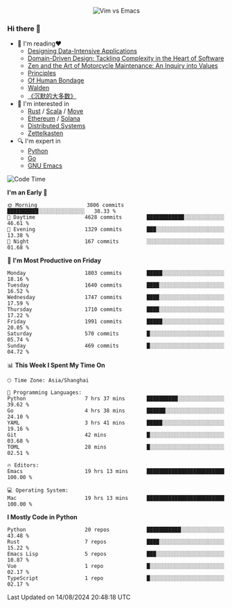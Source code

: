 <p align="center">
    <img src="https://gist.githubusercontent.com/coldnight/e696baffb094e71c96cb302118878eae/raw/40ea5053a6f66cc65f90f437e4173497da225958/banner.gif" alt="Vim vs Emacs" />
</p>

### Hi there 👋

- 📖 I'm reading❤️
    + [Designing Data-Intensive Applications](https://www.oreilly.com/library/view/designing-data-intensive-applications/9781491903063/)
    + [Domain-Driven Design: Tackling Complexity in the Heart of Software](https://www.dddcommunity.org/book/evans_2003/)
    + [Zen and the Art of Motorcycle Maintenance: An Inquiry into Values](https://en.wikipedia.org/wiki/Zen_and_the_Art_of_Motorcycle_Maintenance)
    + [Principles](https://www.principles.com/)
    + [Of Human Bondage](https://en.wikipedia.org/wiki/Of_Human_Bondage)
    + [Walden](https://en.wikipedia.org/wiki/Walden)
    + [《沉默的大多数》](https://en.wikipedia.org/wiki/Silent_majority)
- 🌱 I'm interested in
    + [Rust](https://www.rust-lang.org/) / [Scala](https://www.scala-lang.org/) / [Move](https://github.com/move-language/move/)
    + [Ethereum](https://ethereum.org/en/) / [Solana](https://solana.com/)
	+ [Distributed Systems](https://www.linuxzen.com/notes/topics/20200320174417_%E5%88%86%E5%B8%83%E5%BC%8F/)
	+ [Zettelkasten](https://www.linuxzen.com/notes/notes/20220120080920-slip_box/)
- 🔍 I'm expert in
    + [Python](https://www.python.org/)
    + [Go](https://go.dev/)
    + [GNU Emacs](https://www.gnu.org/software/emacs/)

<!--START_SECTION:waka-->
![Code Time](http://img.shields.io/badge/Code%20Time-3%2C112%20hrs%2017%20mins-blue)

**I'm an Early 🐤** 

```text
🌞 Morning                3806 commits        ██████████░░░░░░░░░░░░░░░   38.33 % 
🌆 Daytime                4628 commits        ████████████░░░░░░░░░░░░░   46.61 % 
🌃 Evening                1329 commits        ███░░░░░░░░░░░░░░░░░░░░░░   13.38 % 
🌙 Night                  167 commits         ░░░░░░░░░░░░░░░░░░░░░░░░░   01.68 % 
```
📅 **I'm Most Productive on Friday** 

```text
Monday                   1803 commits        █████░░░░░░░░░░░░░░░░░░░░   18.16 % 
Tuesday                  1640 commits        ████░░░░░░░░░░░░░░░░░░░░░   16.52 % 
Wednesday                1747 commits        ████░░░░░░░░░░░░░░░░░░░░░   17.59 % 
Thursday                 1710 commits        ████░░░░░░░░░░░░░░░░░░░░░   17.22 % 
Friday                   1991 commits        █████░░░░░░░░░░░░░░░░░░░░   20.05 % 
Saturday                 570 commits         █░░░░░░░░░░░░░░░░░░░░░░░░   05.74 % 
Sunday                   469 commits         █░░░░░░░░░░░░░░░░░░░░░░░░   04.72 % 
```


📊 **This Week I Spent My Time On** 

```text
🕑︎ Time Zone: Asia/Shanghai

💬 Programming Languages: 
Python                   7 hrs 37 mins       ██████████░░░░░░░░░░░░░░░   39.62 % 
Go                       4 hrs 38 mins       ██████░░░░░░░░░░░░░░░░░░░   24.10 % 
YAML                     3 hrs 41 mins       █████░░░░░░░░░░░░░░░░░░░░   19.16 % 
Git                      42 mins             █░░░░░░░░░░░░░░░░░░░░░░░░   03.68 % 
TOML                     28 mins             █░░░░░░░░░░░░░░░░░░░░░░░░   02.51 % 

🔥 Editors: 
Emacs                    19 hrs 13 mins      █████████████████████████   100.00 % 

💻 Operating System: 
Mac                      19 hrs 13 mins      █████████████████████████   100.00 % 
```

**I Mostly Code in Python** 

```text
Python                   20 repos            ███████████░░░░░░░░░░░░░░   43.48 % 
Rust                     7 repos             ████░░░░░░░░░░░░░░░░░░░░░   15.22 % 
Emacs Lisp               5 repos             ███░░░░░░░░░░░░░░░░░░░░░░   10.87 % 
Vue                      1 repo              █░░░░░░░░░░░░░░░░░░░░░░░░   02.17 % 
TypeScript               1 repo              █░░░░░░░░░░░░░░░░░░░░░░░░   02.17 % 
```




 Last Updated on 14/08/2024 20:48:18 UTC
<!--END_SECTION:waka-->
